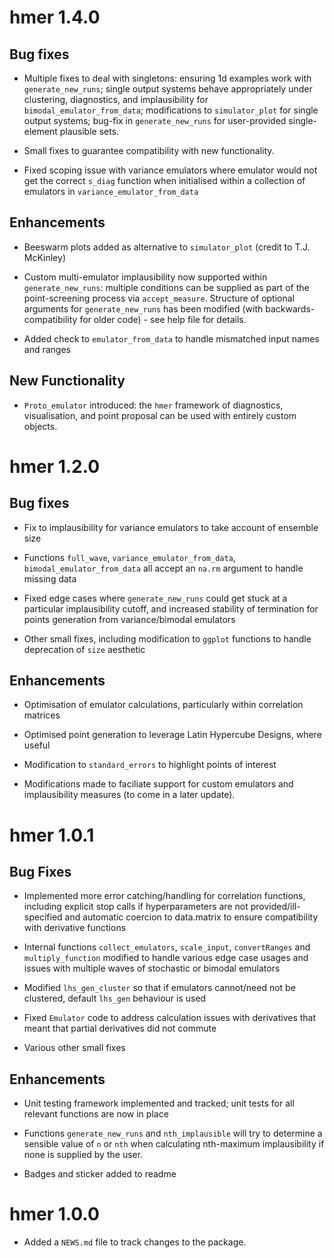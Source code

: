 # hmer 1.4.0

## Bug fixes

* Multiple fixes to deal with singletons: ensuring 1d examples work with `generate_new_runs`; single output systems behave appropriately under clustering, diagnostics, and implausibility for `bimodal_emulator_from_data`; modifications to `simulator_plot` for single output systems; bug-fix in `generate_new_runs` for user-provided single-element plausible sets.

* Small fixes to guarantee compatibility with new functionality.

* Fixed scoping issue with variance emulators where emulator would not get the correct `s_diag` function when initialised within a collection of emulators in `variance_emulator_from_data`

## Enhancements

* Beeswarm plots added as alternative to `simulator_plot` (credit to T.J. McKinley)

* Custom multi-emulator implausibility now supported within `generate_new_runs`: multiple conditions can be supplied as part of the point-screening process via `accept_measure`. Structure of optional arguments for `generate_new_runs` has been modified (with backwards-compatibility for older code) - see help file for details.

* Added check to `emulator_from_data` to handle mismatched input names and ranges

## New Functionality

* `Proto_emulator` introduced: the `hmer` framework of diagnostics, visualisation, and point proposal can be used with entirely custom objects.

# hmer 1.2.0

## Bug fixes

* Fix to implausibility for variance emulators to take account of ensemble size

* Functions `full_wave`, `variance_emulator_from_data`, `bimodal_emulator_from_data` all accept an `na.rm` argument to handle missing data

* Fixed edge cases where `generate_new_runs` could get stuck at a particular implausibility cutoff, and increased stability of termination for points generation from variance/bimodal emulators

* Other small fixes, including modification to `ggplot` functions to handle deprecation of `size` aesthetic

## Enhancements

* Optimisation of emulator calculations, particularly within correlation matrices

* Optimised point generation to leverage Latin Hypercube Designs, where useful

* Modification to `standard_errors` to highlight points of interest

* Modifications made to faciliate support for custom emulators and implausibility measures (to come in a later update).

# hmer 1.0.1

## Bug Fixes

* Implemented more error catching/handling for correlation functions, including explicit stop calls if hyperparameters are not provided/ill-specified and automatic coercion to data.matrix to ensure compatibility with derivative functions

* Internal functions `collect_emulators`, `scale_input`, `convertRanges` and `multiply_function` modified to handle various edge case usages and issues with multiple waves of stochastic or bimodal emulators

* Modified `lhs_gen_cluster` so that if emulators cannot/need not be clustered, default `lhs_gen` behaviour is used

* Fixed `Emulator` code to address calculation issues with derivatives that meant that partial derivatives did not commute

* Various other small fixes

## Enhancements

* Unit testing framework implemented and tracked; unit tests for all relevant functions are now in place

* Functions `generate_new_runs` and `nth_implausible` will try to determine a sensible value of `n` or `nth` when calculating nth-maximum implausibility if none is supplied by the user.

* Badges and sticker added to readme

# hmer 1.0.0

* Added a `NEWS.md` file to track changes to the package.
